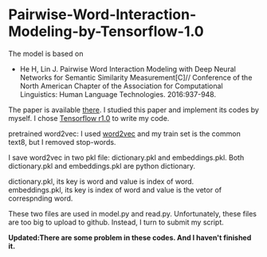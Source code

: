 
# Pairwise-Word-Interaction-Modeling-by-Tensorflow-1.0
The model is based on 

* He H, Lin J. Pairwise Word Interaction Modeling with Deep Neural Networks for Semantic Similarity Measurement[C]// Conference of the North American Chapter of the Association for Computational Linguistics: Human Language Technologies. 2016:937-948.

The paper is available [there](http://www.aclweb.org/anthology/N/N16/N16-1108.pdf). I studied this paper and implement its codes by myself. I chose [Tensorflow r1.0](https://www.tensorflow.org/) to write my code.<br>

pretrained word2vec: I used [word2vec](https://github.com/tensorflow/tensorflow/tree/master/tensorflow/examples/tutorials/word2vec) and my train set is the common text8, but I removed stop-words.<br>

I save word2vec in two pkl file: dictionary.pkl and embeddings.pkl. Both dictionary.pkl and embeddings.pkl are python dictionary.

dictionary.pkl, its key is word and value is index of word.<br> 
embeddings.pkl, its key is index of word and value is the vetor of correspnding word.<br> 

These two files are used in model.py and read.py. Unfortunately, these files are too big to upload to github. Instead, I turn to submit my script.

**Updated:There are some problem in these codes. And I haven't finished it.**
